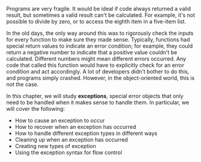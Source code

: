 Programs are very fragile. It would be ideal if code always returned a  valid result, but sometimes a valid result can't be calculated. For  example, it's not possible to divide by zero, or to access the eighth  item in a five-item list.

In the old days, the only way around  this was to rigorously check the inputs for every function to make sure  they made sense. Typically, functions had special return values to  indicate an error condition; for example, they could return a negative  number to indicate that a positive value couldn't be calculated.  Different numbers might mean different errors occurred. Any code that  called this function would have to explicitly check for an error  condition and act accordingly. A lot of developers didn't bother to do  this, and programs simply crashed. However, in the object-oriented  world, this is not the case.

In this chapter, we will study **exceptions**,  special error objects that only need to be handled when it makes sense  to handle them. In particular, we will cover the following:

- How to cause an exception to occur
- How to recover when an exception has occurred
- How to handle different exception types in different ways
- Cleaning up when an exception has occurred
- Creating new types of exception
- Using the exception syntax for flow control